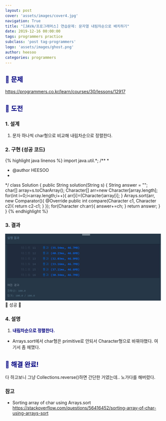 ```yaml
---
layout: post
cover: 'assets/images/cover4.jpg'
navigation: True
title: "[JAVA/프로그래머스] 연습문제: 문자열 내림차순으로 배치하기"
date: 2019-12-16 00:00:00
tags: programmers practice
subclass: 'post tag-programmers'
logo: 'assets/images/ghost.png'
author: heesoo
categories: programmers
---
```

## <span style="color:navy">👀 문제</span>
<https://programmers.co.kr/learn/courses/30/lessons/12917>

## <span style="color:navy">👊 도전</span>

### 1. 설계
1. 문자 하나씩 char형으로 비교해 내림차순으로 정렬한다.

### 2. 구현 (성공 코드)
{% highlight java linenos %}
import java.util.*;
/**
 *
 * @author HEESOO
 *
 */
class Solution {
  public String solution(String s) {
      String answer = "";
      char[] array=s.toCharArray();
      Character[] arr=new Character[array.length];
      for(int i=0;i<array.length;i++){
          arr[i]=(Character)array[i];
      }
      Arrays.sort(arr, new Comparator<Character>(){
          @Override
          public int compare(Character c1, Character c2){
              return c2-c1;
          }
      });
      for(Character ch:arr){
          answer+=ch;
      }
      return answer;
  }
}
 {% endhighlight %}

### 3. 결과
![실행결과](./assets/images/191216_9.PNG)
🤟 성공 🤟

### 4. 설명
1. **<span style="color:navy">내림차순으로 정렬한다.</span>**
- Arrays.sort에서 char형은 primitive로 안되서 Character형으로 바꿔야했다. 여기서 좀 헤맸다.

## <span style="color:navy">👏 해결 완료!</span>
다 하고보니 그냥 Collections.reverse()하면 간단한 거였는데.. 노가다를 해버렸다.

### 참고
- Sorting array of char using Arrays.sort <https://stackoverflow.com/questions/56416452/sorting-array-of-char-using-arrays-sort>
